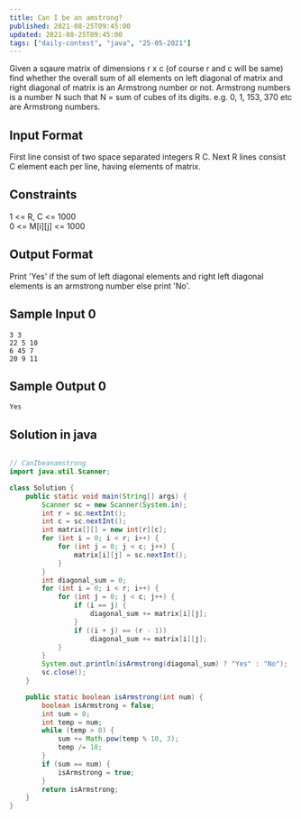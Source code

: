 ```yaml
---
title: Can I be an amstrong?
published: 2021-08-25T09:45:00
updated: 2021-08-25T09:45:00
tags: ["daily-contest", "java", "25-05-2021"]
---
```

Given a sqaure matrix of dimensions r x c (of course r and c will be 
same) find whether the overall sum of all elements on left diagonal of 
matrix and right diagonal of matrix is an Armstrong number or not. 
Armstrong numbers is a number N such that N = sum of cubes of its digits. 
e.g. 0, 1, 153, 370 etc are Armstrong numbers.


## Input Format

First line consist of two space separated integers R C. Next R lines 
consist C element each per line, having elements of matrix.

## Constraints

1 <= R, C <= 1000\
0 <= M[i][j] <= 1000

## Output Format

Print 'Yes' if the sum of left diagonal elements and right left diagonal 
elements is an armstrong number else print 'No'.

## Sample Input 0
```
3 3
22 5 10
6 45 7
20 9 11
```

## Sample Output 0
```
Yes
```

## Solution in java
```java

// CanIbeanamstrong
import java.util.Scanner;

class Solution {
    public static void main(String[] args) {
        Scanner sc = new Scanner(System.in);
        int r = sc.nextInt();
        int c = sc.nextInt();
        int matrix[][] = new int[r][c];
        for (int i = 0; i < r; i++) {
            for (int j = 0; j < c; j++) {
                matrix[i][j] = sc.nextInt();
            }
        }
        int diagonal_sum = 0;
        for (int i = 0; i < r; i++) {
            for (int j = 0; j < c; j++) {
                if (i == j) {
                    diagonal_sum += matrix[i][j];
                }
                if ((i + j) == (r - 1))
                    diagonal_sum += matrix[i][j];
            }
        }
        System.out.println(isArmstrong(diagonal_sum) ? "Yes" : "No");
        sc.close();
    }

    public static boolean isArmstrong(int num) {
        boolean isArmstrong = false;
        int sum = 0;
        int temp = num;
        while (temp > 0) {
            sum += Math.pow(temp % 10, 3);
            temp /= 10;
        }
        if (sum == num) {
            isArmstrong = true;
        }
        return isArmstrong;
    }
}
```